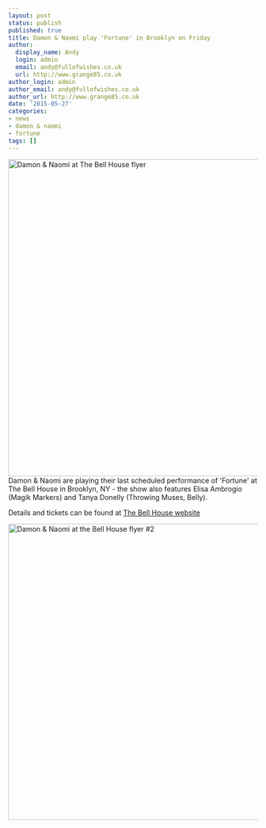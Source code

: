 ```yaml
---
layout: post
status: publish
published: true
title: Damon & Naomi play 'Fortune' in Brooklyn on Friday
author:
  display_name: Andy
  login: admin
  email: andy@fullofwishes.co.uk
  url: http://www.grange85.co.uk
author_login: admin
author_email: andy@fullofwishes.co.uk
author_url: http://www.grange85.co.uk
date: '2015-05-27'
categories:
- news
- damon & naomi
- fortune
tags: []
---
```

<p><img src="https://media.fullofwishes.co.uk/03-damon_and_naomi/show_assets/2015-05-29/2015-05-29-damon-and-naomi-bell-house-01.jpg" width="640" height="640" alt="Damon & Naomi at The Bell House flyer" class="aligncenter" /><br />
Damon & Naomi are playing their last scheduled performance of 'Fortune' at The Bell House in Brooklyn, NY - the show also features Elisa Ambrogio (Magik Markers) and Tanya Donelly (Throwing Muses, Belly).</p>
<p>Details and tickets can be found at <a href="http://www.thebellhouseny.com/event/809419-damon-naomi-tanya-donelly-brooklyn/">The Bell House website</a></p>
<p><img src="https://media.fullofwishes.co.uk/03-damon_and_naomi/show_assets/2015-05-29/2015-05-29-damon-and-naomi-bell-house-02.jpg" width="600" height="598" alt="Damon & Naomi at the Bell House flyer #2" class="aligncenter" /></p>
